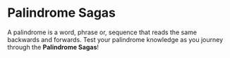 # Palindrome Sagas

A palindrome is a word, phrase or, sequence that reads the same backwards and forwards. Test your palindrome knowledge as you journey through the **Palindrome Sagas**!
